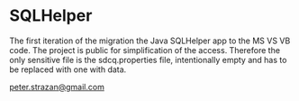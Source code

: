# SQLHelper
The first iteration of the migration the Java SQLHelper app to the MS VS VB code.
The project is public for simplification of the access.
Therefore the only sensitive file is the sdcq.properties file, intentionally empty and has to be replaced with one with data.

peter.strazan@gmail.com
